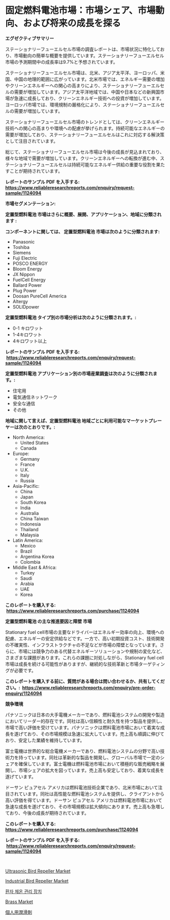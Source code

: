 <p><h1>固定燃料電池市場：市場シェア、市場動向、および将来の成長を探る</h1></p><p><strong>エグゼクティブサマリー</strong></p>
<p><p>ステーショナリーフューエルセル市場の調査レポートは、市場状況に特化しており、市場動向の簡単な概要を提供しています。ステーショナリーフューエルセル市場の予測期間中の成長率は9.7%と予想されています。</p><p>ステーショナリーフューエルセル市場は、北米、アジア太平洋、ヨーロッパ、米国、中国の地理的範囲に広がっています。北米市場では、エネルギー需要の増加やクリーンエネルギーへの関心の高まりにより、ステーショナリーフューエルセルの需要が増加しています。アジア太平洋地域では、中国や日本などの新興国市場が急速に成長しており、クリーンエネルギー技術への投資が増加しています。ヨーロッパ市場では、環境規制の厳格化により、ステーショナリーフューエルセルの需要が増加しています。</p><p>ステーショナリーフューエルセル市場のトレンドとしては、クリーンエネルギー技術への関心の高まりや環境への配慮が挙げられます。持続可能なエネルギーの需要が増加しており、ステーショナリーフューエルセルはこれに対応する解決策として注目されています。</p><p>総じて、ステーショナリーフューエルセル市場は今後の成長が見込まれており、様々な地域で需要が増加しています。クリーンエネルギーへの転換が進む中、ステーショナリーフューエルセルは持続可能なエネルギー供給の重要な役割を果たすことが期待されています。</p></p>
<p><strong>レポートのサンプル PDF を入手する: <a href="https://www.reliableresearchreports.com/enquiry/request-sample/1124094">https://www.reliableresearchreports.com/enquiry/request-sample/1124094</a></strong></p>
<p><strong>市場セグメンテーション:</strong></p>
<p><strong> 定置型燃料電池 市場はさらに概要、展開、アプリケーション、地域に分類されます :</strong></p>
<p><strong>コンポーネントに関しては、 定置型燃料電池 市場は次のように分類されます: &nbsp;</strong></p>
<p><ul><li>Panasonic</li><li>Toshiba</li><li>Siemens</li><li>Fuji Electric</li><li>POSCO ENERGY</li><li>Bloom Energy</li><li>JX Nippon</li><li>FuelCell Energy</li><li>Ballard Power</li><li>Plug Power</li><li>Doosan PureCell America</li><li>Altergy</li><li>SOLIDpower</li></ul></p>
<p><strong> 定置型燃料電池 タイプ別の市場分析は次のように分類されます。:</strong></p>
<p><ul><li>0-1 キロワット</li><li>1-4キロワット</li><li>4キロワット以上</li></ul></p>
<p><strong>レポートのサンプル PDF を入手する: &nbsp;<a href="https://www.reliableresearchreports.com/enquiry/request-sample/1124094">https://www.reliableresearchreports.com/enquiry/request-sample/1124094</a></strong></p>
<p><strong> 定置型燃料電池 アプリケーション別の市場産業調査は次のように分類されます。:</strong></p>
<p><ul><li>住宅用</li><li>電気通信ネットワーク</li><li>安全な通信</li><li>その他</li></ul></p>
<p><strong>地域に関して言えば、定置型燃料電池 地域ごとに利用可能なマーケットプレーヤーは次のとおりです。:</strong></p>
<p><ul>
    <li>
        North America:
        <ul>
            <li>United States</li>
            <li>Canada</li>
        </ul>
    </li>
    <li>
        Europe:
        <ul>
            <li>Germany</li>
            <li>France</li>
            <li>U.K.</li>
            <li>Italy</li>
            <li>Russia</li>
        </ul>
    </li>
    <li>
        Asia-Pacific:
        <ul>
            <li>China</li>
            <li>Japan</li>
            <li>South Korea</li>
            <li>India</li>
            <li>Australia</li>
            <li>China Taiwan</li>
            <li>Indonesia</li>
            <li>Thailand</li>
            <li>Malaysia</li>
        </ul>
    </li>
    <li>
        Latin America:
        <ul>
            <li>Mexico</li>
            <li>Brazil</li>
            <li>Argentina Korea</li>
            <li>Colombia</li>
        </ul>
    </li>
    <li>
        Middle East & Africa:
        <ul>
            <li>Turkey</li>
            <li>Saudi</li>
            <li>Arabia</li>
            <li>UAE</li>
            <li>Korea</li>
        </ul>
    </li>
    </ul></p>
<p><strong>このレポートを購入する: &nbsp;<a href="https://www.reliableresearchreports.com/purchase/1124094">https://www.reliableresearchreports.com/purchase/1124094</a></strong></p>
<p><strong>定置型燃料電池 の主な推進要因と障壁 市場</strong></p>
<p><p>Stationary fuel cell市場の主要なドライバーはエネルギー効率の向上、環境への配慮、エネルギーの安定供給などです。一方で、高い初期投資コスト、技術開発の不確実性、インフラストラクチャの不足などが市場の障壁となっています。さらに、市場には競争力のある代替エネルギーソリューションや規制の変化など、さまざまな課題があります。これらの課題に対処しながら、Stationary fuel cell市場は成長を続ける可能性がありますが、継続的な技術革新と市場ターゲティングが必要です。</p></p>
<p><strong>このレポートを購入する前に、質問がある場合は問い合わせるか、共有してください。:&nbsp; <a href="https://www.reliableresearchreports.com/enquiry/pre-order-enquiry/1124094">https://www.reliableresearchreports.com/enquiry/pre-order-enquiry/1124094</a></strong></p>
<p><strong>競争環境</strong></p>
<p><p>パナソニックは日本の大手電機メーカーであり、燃料電池システムの開発や製造においてリーダー的存在です。同社は高い信頼性と耐久性を持つ製品を提供し、市場で高い評価を受けています。パナソニックは燃料電池市場において着実な成長を遂げており、その市場規模は急速に拡大しています。売上高も順調に伸びており、安定した業績を維持しています。</p><p>富士電機は世界的な総合電機メーカーであり、燃料電池システムの分野で高い技術力を持っています。同社は革新的な製品を開発し、グローバル市場で一定のシェアを確保しています。富士電機は燃料電池市場において積極的な販売戦略を展開し、市場シェアの拡大を図っています。売上高も安定しており、着実な成長を遂げています。</p><p>ドーサン ピュアセル アメリカは燃料電池技術企業であり、北米市場において注目されています。同社は高性能な燃料電池システムを提供し、クライアントから高い評価を得ています。ドーサン ピュアセル アメリカは燃料電池市場において急速な成長を遂げており、その市場規模は拡大傾向にあります。売上高も急増しており、今後の成長が期待されています。</p></p>
<p><strong>このレポートを購入する: &nbsp; <a href="https://www.reliableresearchreports.com/purchase/1124094">https://www.reliableresearchreports.com/purchase/1124094</a></strong></p>
<p><strong>レポートのサンプル PDF を入手する: &nbsp;<a href="https://www.reliableresearchreports.com/enquiry/request-sample/1124094">https://www.reliableresearchreports.com/enquiry/request-sample/1124094</a></strong><strong></strong></p>
<p>&nbsp;</p>
<p><p><a href="https://view.publitas.com/reportprime-1/ultrasonic-bird-repeller-market-growth-market-trends-covid-19-impact-and-forecasts-for-period-from-2023-2030/">Ultrasonic Bird Repeller Market</a></p><p><a href="https://view.publitas.com/reportprime-1/industrial-bird-repeller-market-size-focuses-on-market-dynamics-in-depth-analysis-and-future-projections-of-its-market-forecasted-for-period-from-2023-to-2030/">Industrial Bird Repeller Market</a></p><p><a href="https://github.com/vs10l4sfg5c/Market-Research-Report-List-1/blob/main/1038046189791.md">환자 체온 관리 장치</a></p><p><a href="https://github.com/Krish2023na/Market-Research-Report-List-3/blob/main/brass-market.md">Brass Market</a></p><p><a href="https://github.com/zekaoe592392/Market-Research-Report-List-1/blob/main/4183999189915.md">個人用潤滑剤</a></p></p>